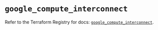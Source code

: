 # `google_compute_interconnect`

Refer to the Terraform Registry for docs: [`google_compute_interconnect`](https://registry.terraform.io/providers/hashicorp/google/6.22.0/docs/resources/compute_interconnect).
